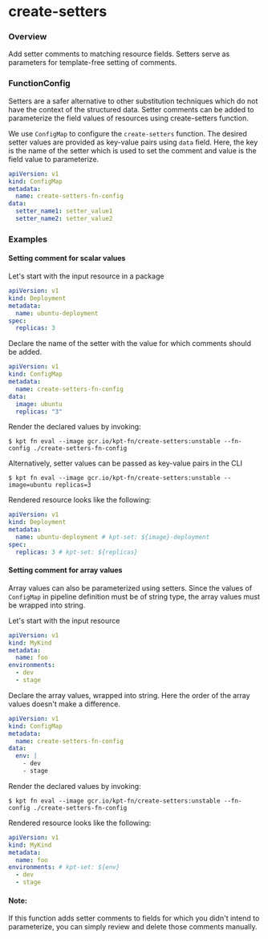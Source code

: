 # create-setters

### Overview

<!--mdtogo:Short-->

Add setter comments to matching resource fields. Setters serve as parameters 
for template-free setting of comments.

<!--mdtogo-->

### FunctionConfig

<!--mdtogo:Long-->

Setters are a safer alternative to other substitution techniques which do not
have the context of the structured data. Setter comments can be added to
parameterize the field values of resources using create-setters function.

We use `ConfigMap` to configure the `create-setters` function. The desired setter
values are provided as key-value pairs using `data` field.
Here, the key is the name of the setter which is used to set the comment and
value is the field value to parameterize.

```yaml
apiVersion: v1
kind: ConfigMap
metadata:
  name: create-setters-fn-config
data:
  setter_name1: setter_value1
  setter_name2: setter_value2
```

<!--mdtogo-->

### Examples

<!--mdtogo:Examples-->

#### Setting comment for scalar values

Let's start with the input resource in a package

```yaml
apiVersion: v1
kind: Deployment
metadata:
  name: ubuntu-deployment 
spec:
  replicas: 3 
```

Declare the name of the setter with the value for which comments should be added.

```yaml
apiVersion: v1
kind: ConfigMap
metadata:
  name: create-setters-fn-config
data:
  image: ubuntu
  replicas: "3"
```

Render the declared values by invoking:

```shell
$ kpt fn eval --image gcr.io/kpt-fn/create-setters:unstable --fn-config ./create-setters-fn-config
```

Alternatively, setter values can be passed as key-value pairs in the CLI

```shell
$ kpt fn eval --image gcr.io/kpt-fn/create-setters:unstable -- image=ubuntu replicas=3
```

Rendered resource looks like the following:

```yaml
apiVersion: v1
kind: Deployment
metadata:
  name: ubuntu-deployment # kpt-set: ${image}-deployment
spec:
  replicas: 3 # kpt-set: ${replicas}
```

#### Setting comment for array values

Array values can also be parameterized using setters. Since the values of `ConfigMap`
in pipeline definition must be of string type, the array values must be wrapped into
string.

Let's start with the input resource

```yaml
apiVersion: v1
kind: MyKind
metadata:
  name: foo
environments:
  - dev
  - stage
```

Declare the array values, wrapped into string. Here the order of the array values
doesn't make a difference.

```yaml
apiVersion: v1
kind: ConfigMap
metadata:
  name: create-setters-fn-config
data:
  env: |
    - dev
    - stage
```

Render the declared values by invoking:

```shell
$ kpt fn eval --image gcr.io/kpt-fn/create-setters:unstable --fn-config ./create-setters-fn-config
```

Rendered resource looks like the following:

```yaml
apiVersion: v1
kind: MyKind
metadata:
  name: foo
environments: # kpt-set: ${env}
  - dev
  - stage
```
<!--mdtogo-->

#### Note:

If this function adds setter comments to fields for which you didn't intend to parameterize,
you can simply review and delete those comments manually.